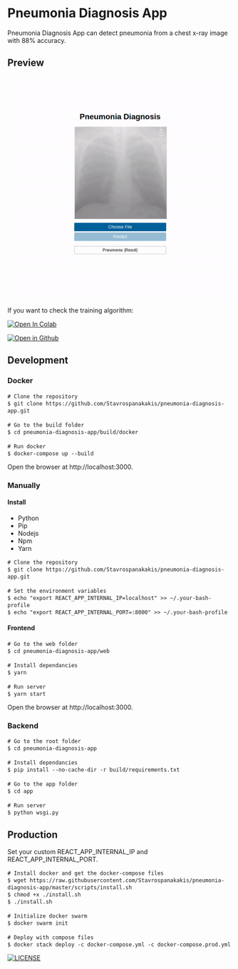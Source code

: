 # Pneumonia Diagnosis App

Pneumonia Diagnosis App can detect pneumonia from a chest x-ray image with 88% accuracy. 

## Preview
![preview](preview.gif)

If you want to check the training algorithm:

[![Open In Colab](https://colab.research.google.com/assets/colab-badge.svg)](https://colab.research.google.com/github/Stavrospanakakis/pneumonia-diagnosis/blob/master/pneumonia_diagnosis.ipynb)

[![Open in Github](https://img.shields.io/badge/-Open%20in%20Gihub-gray)](https://github.com/Stavrospanakakis/pneumonia-diagnosis-app)
## Development

### Docker

```
# Clone the repository
$ git clone https://github.com/Stavrospanakakis/pneumonia-diagnosis-app.git

# Go to the build folder
$ cd pneumonia-diagnosis-app/build/docker

# Run docker
$ docker-compose up --build
```
Open the browser at http://localhost:3000.

### Manually

#### Install
- Python
- Pip
- Nodejs
- Npm
- Yarn

```
# Clone the repository
$ git clone https://github.com/Stavrospanakakis/pneumonia-diagnosis-app.git

# Set the environment variables
$ echo "export REACT_APP_INTERNAL_IP=localhost" >> ~/.your-bash-profile
$ echo "export REACT_APP_INTERNAL_PORT=:8000" >> ~/.your-bash-profile
```
#### Frontend
```
# Go to the web folder
$ cd pneumonia-diagnosis-app/web

# Install dependancies
$ yarn 

# Run server
$ yarn start
```

Open the browser at http://localhost:3000.

### Backend
```
# Go to the root folder
$ cd pneumonia-diagnosis-app

# Install dependancies
$ pip install --no-cache-dir -r build/requirements.txt

# Go to the app folder
$ cd app

# Run server
$ python wsgi.py 
```
## Production

Set your custom REACT_APP_INTERNAL_IP and REACT_APP_INTERNAL_PORT.


```
# Install docker and get the docker-compose files
$ wget https://raw.githubusercontent.com/Stavrospanakakis/pneumonia-diagnosis-app/master/scripts/install.sh
$ chmod +x ./install.sh
$ ./install.sh

# Initialize docker swarm
$ docker swarm init 

# Deploy with compose files
$ docker stack deploy -c docker-compose.yml -c docker-compose.prod.yml
```

[![LICENSE](https://img.shields.io/apm/l/vim-mode)](https://github.com/Stavrospanakakis/pneumonia-diagnosis-app/blob/master/LICENSE)
